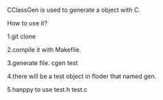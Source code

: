 CClassGen is used to generate a object with C.

How to use it?

1.git clone

2.compile it with Makefile.

3.generate file. cgen test

4.there will be a test object in floder that named gen.

5.hanppy to use test.h test.c





